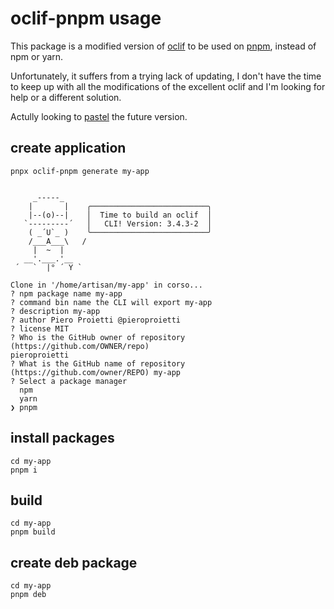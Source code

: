# oclif-pnpm usage

This package is a modified version of [oclif](https://github.com/oclif/oclif) to be used on [pnpm](https://pnpm.io/), instead of npm or yarn.

Unfortunately, it suffers from a trying lack of updating, I don't have the time to keep up with all the modifications of the excellent oclif and I'm looking for help or a different solution.

Actully looking to [pastel](https://github.com/vadimdemedes/pastel) the future version.

## create application
`
pnpx oclif-pnpm generate my-app
`

```

     _-----_     
    |       |    ╭──────────────────────────╮
    |--(o)--|    │  Time to build an oclif  │
   `---------´   │   CLI! Version: 3.4.3-2  │
    ( _´U`_ )    ╰──────────────────────────╯
    /___A___\   /
     |  ~  |     
   __'.___.'__   
 ´   `  |° ´ Y ` 

Clone in '/home/artisan/my-app' in corso...
? npm package name my-app
? command bin name the CLI will export my-app
? description my-app
? author Piero Proietti @pieroproietti
? license MIT
? Who is the GitHub owner of repository (https://github.com/OWNER/repo) 
pieroproietti
? What is the GitHub name of repository (https://github.com/owner/REPO) my-app
? Select a package manager 
  npm 
  yarn 
❯ pnpm 
```

## install packages
```
cd my-app
pnpm i
```

## build
```
cd my-app
pnpm build
```


## create deb package

```
cd my-app
pnpm deb
```
